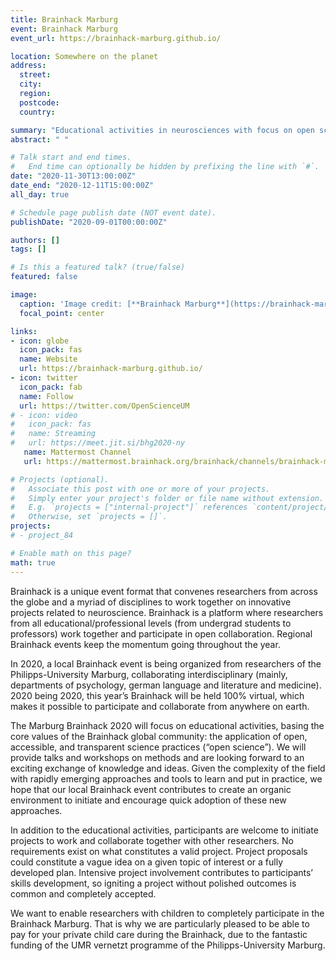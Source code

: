 ```yaml
---
title: Brainhack Marburg
event: Brainhack Marburg
event_url: https://brainhack-marburg.github.io/

location: Somewhere on the planet
address:
  street:
  city:
  region:
  postcode:
  country:

summary: "Educational activities in neurosciences with focus on open science procedures."
abstract: " "

# Talk start and end times.
#   End time can optionally be hidden by prefixing the line with `#`.
date: "2020-11-30T13:00:00Z"
date_end: "2020-12-11T15:00:00Z"
all_day: true

# Schedule page publish date (NOT event date).
publishDate: "2020-09-01T00:00:00Z"

authors: []
tags: []

# Is this a featured talk? (true/false)
featured: false

image:
  caption: 'Image credit: [**Brainhack Marburg**](https://brainhack-marburg.github.io/)'
  focal_point: center

links:
- icon: globe
  icon_pack: fas
  name: Website
  url: https://brainhack-marburg.github.io/
- icon: twitter
  icon_pack: fab
  name: Follow
  url: https://twitter.com/OpenScienceUM
# - icon: video
#   icon_pack: fas
#   name: Streaming
#   url: https://meet.jit.si/bhg2020-ny
   name: Mattermost Channel
   url: https://mattermost.brainhack.org/brainhack/channels/brainhack-marburg

# Projects (optional).
#   Associate this post with one or more of your projects.
#   Simply enter your project's folder or file name without extension.
#   E.g. `projects = ["internal-project"]` references `content/project/deep-learning/index.md`.
#   Otherwise, set `projects = []`.
projects:
# - project_84

# Enable math on this page?
math: true
---
```


Brainhack is a unique event format that convenes researchers from across the globe and a myriad of disciplines to work together on innovative projects related to neuroscience. Brainhack is a platform where researchers from all educational/professional levels (from undergrad students to professors) work together and participate in open collaboration. Regional Brainhack events keep the momentum going throughout the year.

In 2020, a local Brainhack event is being organized from researchers of the Philipps-University Marburg, collaborating interdisciplinary (mainly, departments of psychology, german language and literature and medicine). 2020 being 2020, this year’s Brainhack will be held 100% virtual, which makes it possible to participate and collaborate from anywhere on earth.

The Marburg Brainhack 2020 will focus on educational activities, basing the core values of the Brainhack global community: the application of open, accessible, and transparent science practices (“open science”). We will provide talks and workshops on methods and are looking forward to an exciting exchange of knowledge and ideas. Given the complexity of the field with rapidly emerging approaches and tools to learn and put in practice, we hope that our local Brainhack event contributes to create an organic environment to initiate and encourage quick adoption of these new approaches. 

In addition to the educational activities, participants are welcome to initiate projects to work and collaborate together with other researchers. No requirements exist on what constitutes a valid project. Project proposals could constitute a vague idea on a given topic of interest or a fully developed plan. Intensive project involvement contributes to participants’ skills development, so igniting a project without polished outcomes is common and completely accepted.

We want to enable researchers with children to completely participate in the Brainhack Marburg. That is why we are particularly pleased to be able to pay for your private child care during the Brainhack, due to the fantastic funding of the UMR vernetzt programme of the Philipps-University Marburg.